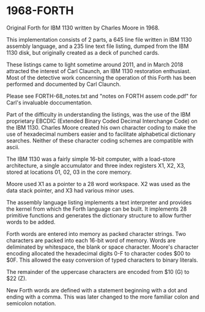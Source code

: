 # 1968-FORTH
Original  Forth for IBM 1130 written by Charles Moore in 1968.

This implementation consists of 2 parts, a 645 line file written in IBM 1130 assembly language, and a 235 line text file listing, dumped from the IBM 1130 disk, but originally created as a deck of punched cards.


These listings came to light sometime around 2011, and in March 2018 attracted the interest of Carl Claunch, an IBM 1130 restoration enthusiast. Most of the detective work concerning the operation of this Forth has been performed and documented by Carl Claunch.

Please see FORTH-68_notes.txt and "notes on FORTH assem code.pdf" for Carl's invaluable doccumentation.


Part of the difficulty in understanding the listings, was the use of the IBM proprietary EBCDIC (Extended Binary Coded Decimal Interchange Code) on the IBM 1130. Charles Moore created his own character coding to make the use of hexadecimal numbers easier and to facilitate alphabetical dictionary searches. Neither of these character coding schemes are compatible with ascii.


The IBM 1130 was a fairly simple 16-bit computer, with a load-store architecture, a single accumulator and three index registers X1, X2, X3, stored at locations 01, 02, 03 in the core memory.


Moore used X1 as a pointer to a 28 word workspace. X2 was used as the data stack pointer, and X3 had various minor uses.


The assembly language listing implements a text interpreter and provides the kernel from which the Forth language can be built. It implements 28 primitive functions and generates the dictionary structure to allow further words to be added.

Forth words are entered into memory as packed character strings. Two characters are packed into each 16-bit word of memory. Words are deliminated by whitespace, the blank or space character. Moore's character encoding allocated the hexadecimal digits 0-F to character codes $00 to $0F. This allowed the easy conversion of typed characters to binary literals.

The remainder of the uppercase characters are encoded from $10 (G) to $22 (Z).

New Forth words are defined with a statement beginning with a dot and ending with a comma. This was later changed to the more familiar colon and semicolon notation.
